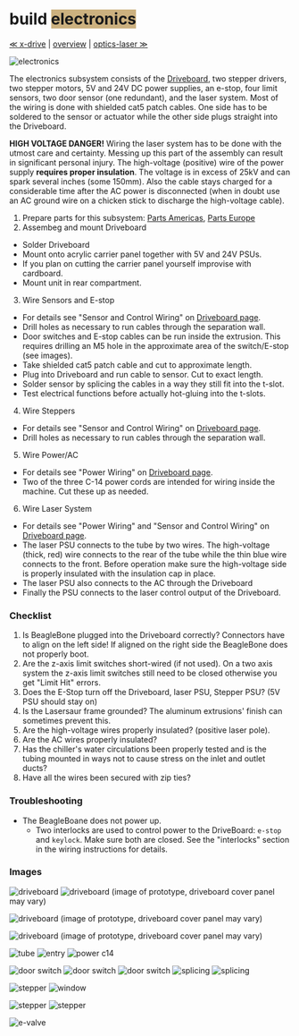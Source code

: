 build <span style="background-color:#ccb17f"> electronics </span>
============================

[≪ x-drive](build-x-drive.md) | [overview](assembly.md) | [optics-laser ≫](build-optics-laser.md)

![electronics](http://farm9.staticflickr.com/8397/8700215178_6b84d671e4_z.jpg)


The electronics subsystem consists of the [Driveboard](driveboard.md), two stepper drivers, two stepper motors, 5V and 24V DC power supplies, an e-stop, four limit sensors, two door sensor (one redundant), and the laser system. Most of the wiring is done with shielded cat5 patch cables. One side has to be soldered to the sensor or actuator while the other side plugs straight into the Driveboard.

**HIGH VOLTAGE DANGER!** Wiring the laser system has to be done with the utmost care and certainty. Messing up this part of the assembly can result in significant personal injury. The high-voltage (positive) wire of the power supply **requires proper insulation**. The voltage is in excess of 25kV and can spark several inches (some 150mm). Also the cable stays charged for a considerable time after the AC power is disconnected (when in doubt use an AC ground wire on a chicken stick to discharge the high-voltage cable).


1. Prepare parts for this subsystem: [Parts Americas](/lasersaur/bom-subsystems-usd), [Parts Europe](/lasersaur/bom-subsystems-eur)
2. Assembeg and mount Driveboard
  - Solder Driveboard
  - Mount onto acrylic carrier panel together with 5V and 24V PSUs.
  - If you plan on cutting the carrier panel yourself improvise with cardboard.
  - Mount unit in rear compartment.
3. Wire Sensors and E-stop
  - For details see "Sensor and Control Wiring" on [Driveboard page](driveboard.md).
  - Drill holes as necessary to run cables through the separation wall.
  - Door switches and E-stop cables can be run inside the extrusion. This requires drilling an M5 hole in the approximate area of the switch/E-stop (see images).
  - Take shielded cat5 patch cable and cut to approximate length.
  - Plug into Driveboard and run cable to sensor. Cut to exact length.
  - Solder sensor by splicing the cables in a way they still fit into the t-slot.
  - Test electrical functions before actually hot-gluing into the t-slots.
4. Wire Steppers
  - For details see "Sensor and Control Wiring" on [Driveboard page](driveboard.md).
  - Drill holes as necessary to run cables through the separation wall.
5. Wire Power/AC
  - For details see "Power Wiring" on [Driveboard page](driveboard.md).
  - Two of the three C-14 power cords are intended for wiring inside the machine. Cut these up as needed.
6. Wire Laser System
  - For details see "Power Wiring" and "Sensor and Control Wiring" on [Driveboard page](driveboard.md).
  - The laser PSU connects to the tube by two wires. The high-voltage (thick, red) wire connects to the rear of the tube while the thin blue wire connects to the front. Before operation make sure the high-voltage side is properly insulated with the insulation cap in place.
  - The laser PSU also connects to the AC through the Driveboard
  - Finally the PSU connects to the laser control output of the Driveboard.


### Checklist

1. Is BeagleBone plugged into the Driveboard correctly? Connectors have to align on the left side! If aligned on the right side the BeagleBone does not properly boot.
2. Are the z-axis limit switches short-wired (if not used). On a two axis system the z-axis limit switches still need to be closed otherwise you get "Limit Hit" errors.
3. Does the E-Stop turn off the Driveboard, laser PSU, Stepper PSU? (5V PSU should stay on)
4. Is the Lasersaur frame grounded? The aluminum extrusions' finish can sometimes prevent this.
5. Are the high-voltage wires properly insulated? (positive laser pole).
6. Are the AC wires properly insulated?
7. Has the chiller's water circulations been properly tested and is the tubing mounted in ways not to cause stress on the inlet and outlet ducts?
8. Have all the wires been secured with zip ties? 


### Troubleshooting

- The BeagleBoane does not power up.
  - Two interlocks are used to control power to the DriveBoard: `e-stop` and `keylock`. Make sure both are closed. See the "interlocks" section in the wiring instructions for details.


### Images

![driveboard](http://farm9.staticflickr.com/8047/8413082007_eb5a234e96_z.jpg)
![driveboard](http://farm9.staticflickr.com/8507/8413520569_4c927e1133_z.jpg)
(image of prototype, driveboard cover panel may vary)

![driveboard](http://farm9.staticflickr.com/8185/8413519529_7ec6882104_z.jpg)
(image of prototype, driveboard cover panel may vary)

![driveboard](http://farm9.staticflickr.com/8081/8414619512_190b059209_z.jpg)
(image of prototype, driveboard cover panel may vary)

![tube](http://farm9.staticflickr.com/8369/8414620484_a230ea38f5_z.jpg)
![entry](http://farm9.staticflickr.com/8216/8414618344_a45a4550b7_z.jpg)
![power c14](http://farm9.staticflickr.com/8517/8413084587_a4d6002e58_z.jpg)

![door switch](http://farm9.staticflickr.com/8336/8414182364_505c9d48b5_z.jpg)
![door switch](http://farm9.staticflickr.com/8194/8414182126_9e9fd85f48_z.jpg)
![door switch](http://farm9.staticflickr.com/8232/8413082741_7128161894_z.jpg)
![splicing](http://farm9.staticflickr.com/8377/8414180946_74fde066d8_z.jpg)
![splicing](http://farm9.staticflickr.com/8183/8413072681_8495e575bf_z.jpg)

![stepper](http://farm9.staticflickr.com/8365/8413083945_7d396cbd4a_z.jpg)
![window](http://farm9.staticflickr.com/8473/8413083729_79fc695741_z.jpg)

![stepper](http://farm9.staticflickr.com/8365/8413083945_7d396cbd4a_z.jpg)
![stepper](http://farm9.staticflickr.com/8043/8413082299_d28b659f07_z.jpg)

![e-valve](http://farm9.staticflickr.com/8238/8414177622_c73c4bfdae_z.jpg)
